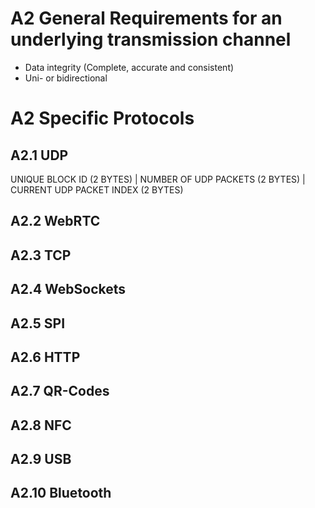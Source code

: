# A2 General Requirements for an underlying transmission channel
 * Data integrity (Complete, accurate and consistent)
 * Uni- or bidirectional

# A2 Specific Protocols

## A2.1 UDP
UNIQUE BLOCK ID (2 BYTES) | NUMBER OF UDP PACKETS (2 BYTES) | CURRENT UDP PACKET INDEX (2 BYTES)


## A2.2 WebRTC

## A2.3 TCP

## A2.4 WebSockets

## A2.5 SPI

## A2.6 HTTP

## A2.7 QR-Codes

## A2.8 NFC

## A2.9 USB

## A2.10 Bluetooth